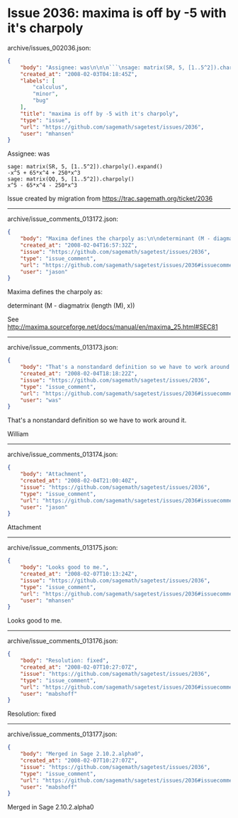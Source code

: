 # Issue 2036: maxima is off by -5 with it's charpoly

archive/issues_002036.json:
```json
{
    "body": "Assignee: was\n\n\n```\nsage: matrix(SR, 5, [1..5^2]).charpoly().expand()\n-x^5 + 65*x^4 + 250*x^3\nsage: matrix(QQ, 5, [1..5^2]).charpoly()\nx^5 - 65*x^4 - 250*x^3\n```\n\n\nIssue created by migration from https://trac.sagemath.org/ticket/2036\n\n",
    "created_at": "2008-02-03T04:18:45Z",
    "labels": [
        "calculus",
        "minor",
        "bug"
    ],
    "title": "maxima is off by -5 with it's charpoly",
    "type": "issue",
    "url": "https://github.com/sagemath/sagetest/issues/2036",
    "user": "mhansen"
}
```
Assignee: was


```
sage: matrix(SR, 5, [1..5^2]).charpoly().expand()
-x^5 + 65*x^4 + 250*x^3
sage: matrix(QQ, 5, [1..5^2]).charpoly()
x^5 - 65*x^4 - 250*x^3
```


Issue created by migration from https://trac.sagemath.org/ticket/2036





---

archive/issue_comments_013172.json:
```json
{
    "body": "Maxima defines the charpoly as:\n\ndeterminant (M - diagmatrix (length (M), x))\n\nSee http://maxima.sourceforge.net/docs/manual/en/maxima_25.html#SEC81",
    "created_at": "2008-02-04T16:57:32Z",
    "issue": "https://github.com/sagemath/sagetest/issues/2036",
    "type": "issue_comment",
    "url": "https://github.com/sagemath/sagetest/issues/2036#issuecomment-13172",
    "user": "jason"
}
```

Maxima defines the charpoly as:

determinant (M - diagmatrix (length (M), x))

See http://maxima.sourceforge.net/docs/manual/en/maxima_25.html#SEC81



---

archive/issue_comments_013173.json:
```json
{
    "body": "That's a nonstandard definition so we have to work around it.\n\nWilliam",
    "created_at": "2008-02-04T18:18:22Z",
    "issue": "https://github.com/sagemath/sagetest/issues/2036",
    "type": "issue_comment",
    "url": "https://github.com/sagemath/sagetest/issues/2036#issuecomment-13173",
    "user": "was"
}
```

That's a nonstandard definition so we have to work around it.

William



---

archive/issue_comments_013174.json:
```json
{
    "body": "Attachment",
    "created_at": "2008-02-04T21:00:40Z",
    "issue": "https://github.com/sagemath/sagetest/issues/2036",
    "type": "issue_comment",
    "url": "https://github.com/sagemath/sagetest/issues/2036#issuecomment-13174",
    "user": "jason"
}
```

Attachment



---

archive/issue_comments_013175.json:
```json
{
    "body": "Looks good to me.",
    "created_at": "2008-02-07T10:13:24Z",
    "issue": "https://github.com/sagemath/sagetest/issues/2036",
    "type": "issue_comment",
    "url": "https://github.com/sagemath/sagetest/issues/2036#issuecomment-13175",
    "user": "mhansen"
}
```

Looks good to me.



---

archive/issue_comments_013176.json:
```json
{
    "body": "Resolution: fixed",
    "created_at": "2008-02-07T10:27:07Z",
    "issue": "https://github.com/sagemath/sagetest/issues/2036",
    "type": "issue_comment",
    "url": "https://github.com/sagemath/sagetest/issues/2036#issuecomment-13176",
    "user": "mabshoff"
}
```

Resolution: fixed



---

archive/issue_comments_013177.json:
```json
{
    "body": "Merged in Sage 2.10.2.alpha0",
    "created_at": "2008-02-07T10:27:07Z",
    "issue": "https://github.com/sagemath/sagetest/issues/2036",
    "type": "issue_comment",
    "url": "https://github.com/sagemath/sagetest/issues/2036#issuecomment-13177",
    "user": "mabshoff"
}
```

Merged in Sage 2.10.2.alpha0
